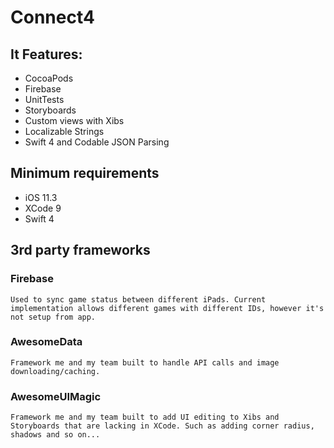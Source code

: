 # Connect4

## It Features:
- CocoaPods
- Firebase
- UnitTests
- Storyboards
- Custom views with Xibs
- Localizable Strings
- Swift 4 and Codable JSON Parsing

## Minimum requirements
- iOS 11.3
- XCode 9
- Swift 4

## 3rd party frameworks
### Firebase
    Used to sync game status between different iPads. Current implementation allows different games with different IDs, however it's not setup from app.
    
### AwesomeData
    Framework me and my team built to handle API calls and image downloading/caching.
    
### AwesomeUIMagic
    Framework me and my team built to add UI editing to Xibs and Storyboards that are lacking in XCode. Such as adding corner radius, shadows and so on...
